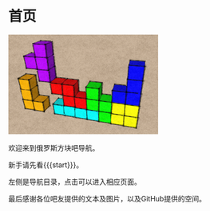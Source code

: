 # 首页

![](logo.png)

欢迎来到俄罗斯方块吧导航。

新手请先看{{{start}}}。

左侧是导航目录，点击可以进入相应页面。

最后感谢各位吧友提供的文本及图片，以及GitHub提供的空间。
